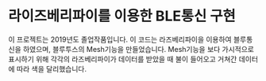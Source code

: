 # 라이즈베리파이를 이용한 BLE통신 구현
이 프로젝트는 2019년도 졸업작품입니다. 이 코드는 라즈베리파이을 이용하여 블루통신을 하였으며, 블루투스의 Mesh기능을 만들었습니다.
Mesh기능을 보다 가시적으로 표시하기 위해 각각의 라즈베리파이가 데이터를 받았을 때 불이 들어오고 거쳐간 데이터에 따라 색을 달리했습니다.
